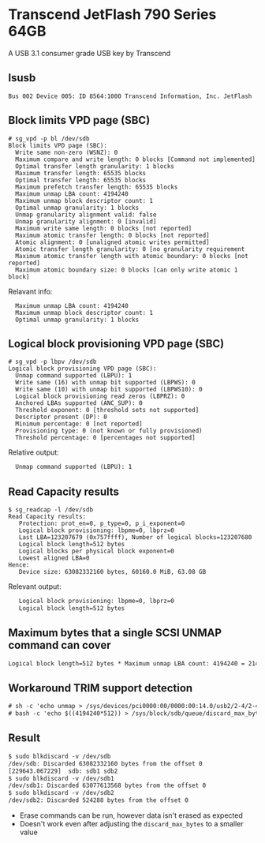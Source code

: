 # Transcend JetFlash 790 Series 64GB

A USB 3.1 consumer grade USB key by Transcend

## lsusb

```output
Bus 002 Device 005: ID 8564:1000 Transcend Information, Inc. JetFlash
```

## Block limits VPD page (SBC)

```output
# sg_vpd -p bl /dev/sdb
Block limits VPD page (SBC):
  Write same non-zero (WSNZ): 0
  Maximum compare and write length: 0 blocks [Command not implemented]
  Optimal transfer length granularity: 1 blocks
  Maximum transfer length: 65535 blocks
  Optimal transfer length: 65535 blocks
  Maximum prefetch transfer length: 65535 blocks
  Maximum unmap LBA count: 4194240
  Maximum unmap block descriptor count: 1
  Optimal unmap granularity: 1 blocks
  Unmap granularity alignment valid: false
  Unmap granularity alignment: 0 [invalid]
  Maximum write same length: 0 blocks [not reported]
  Maximum atomic transfer length: 0 blocks [not reported]
  Atomic alignment: 0 [unaligned atomic writes permitted]
  Atomic transfer length granularity: 0 [no granularity requirement
  Maximum atomic transfer length with atomic boundary: 0 blocks [not reported]
  Maximum atomic boundary size: 0 blocks [can only write atomic 1 block]
```

Relavant info:

```output
  Maximum unmap LBA count: 4194240
  Maximum unmap block descriptor count: 1
  Optimal unmap granularity: 1 blocks
```

## Logical block provisioning VPD page (SBC)

```output
# sg_vpd -p lbpv /dev/sdb
Logical block provisioning VPD page (SBC):
  Unmap command supported (LBPU): 1
  Write same (16) with unmap bit supported (LBPWS): 0
  Write same (10) with unmap bit supported (LBPWS10): 0
  Logical block provisioning read zeros (LBPRZ): 0
  Anchored LBAs supported (ANC_SUP): 0
  Threshold exponent: 0 [threshold sets not supported]
  Descriptor present (DP): 0
  Minimum percentage: 0 [not reported]
  Provisioning type: 0 (not known or fully provisioned)
  Threshold percentage: 0 [percentages not supported]
```

Relative output:

```txt
  Unmap command supported (LBPU): 1
```

## Read Capacity results

```output
$ sg_readcap -l /dev/sdb
Read Capacity results:
   Protection: prot_en=0, p_type=0, p_i_exponent=0
   Logical block provisioning: lbpme=0, lbprz=0
   Last LBA=123207679 (0x757ffff), Number of logical blocks=123207680
   Logical block length=512 bytes
   Logical blocks per physical block exponent=0
   Lowest aligned LBA=0
Hence:
   Device size: 63082332160 bytes, 60160.0 MiB, 63.08 GB
```

Relevant output:

```txt
   Logical block provisioning: lbpme=0, lbprz=0
   Logical block length=512 bytes
```

## Maximum bytes that a single SCSI UNMAP command can cover

```txt
Logical block length=512 bytes * Maximum unmap LBA count: 4194240 = 2147450880 bytes = 2047.9688 MiB ~= 2 GiB
```

## Workaround TRIM support detection

```txt
# sh -c 'echo unmap > /sys/devices/pci0000:00/0000:00:14.0/usb2/2-4/2-4:1.0/host1/target1:0:0/1:0:0:0/scsi_disk/1:0:0:0/provisioning_mode'
# bash -c 'echo $((4194240*512)) > /sys/block/sdb/queue/discard_max_bytes'
```

## Result

```txt
$ sudo blkdiscard -v /dev/sdb
/dev/sdb: Discarded 63082332160 bytes from the offset 0
[229643.067229]  sdb: sdb1 sdb2
$ sudo blkdiscard -v /dev/sdb1
/dev/sdb1: Discarded 63077613568 bytes from the offset 0
$ sudo blkdiscard -v /dev/sdb2
/dev/sdb2: Discarded 524288 bytes from the offset 0
```

* Erase commands can be run, however data isn't erased as expected
* Doesn't work even after adjusting the `discard_max_bytes` to a smaller value
